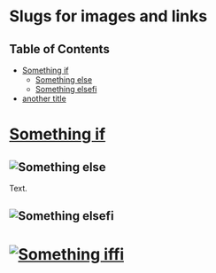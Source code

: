 # Slugs for images and links

## Table of Contents

-   [Something if](#something-if)
    -   [Something else](#something-else)
    -   [Something elsefi](#something-elsefi)
-   [another title](#another-title)

# [Something if](http://a-link.com)

## ![Something else](an-image.svg)

Text.

## ![](an-alt.jpeg "Something elsefi")

# [![Something iffi](a-link.png "a title")](http://a-link.com "another title")
